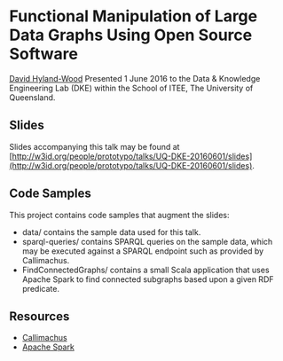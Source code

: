 Functional Manipulation of Large Data Graphs Using Open Source Software
=======================================================================

[David Hyland-Wood](http://about.me/david_wood)
Presented 1 June 2016 to the Data & Knowledge Engineering Lab (DKE) within the School of ITEE, The University of Queensland.

Slides
------

Slides accompanying this talk may be found at [http://w3id.org/people/prototypo/talks/UQ-DKE-20160601/slides](http://w3id.org/people/prototypo/talks/UQ-DKE-20160601/slides).

Code Samples
------------

This project contains code samples that augment the slides:

  * data/ contains the sample data used for this talk.
  * sparql-queries/ contains SPARQL queries on the sample data, which may be
    executed against a SPARQL endpoint such as provided by Callimachus.
  * FindConnectedGraphs/ contains a small Scala application that uses Apache
    Spark to find connected subgraphs based upon a given RDF predicate.

Resources
---------

  * [Callimachus](http://callimachusproject.org/)
  * [Apache Spark](http://spark.apache.org/)
